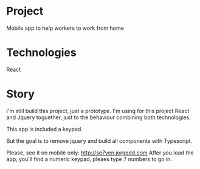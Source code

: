 # Project
Mobile app to help workers to work from home

# Technologies
React

# Story
I'm still build this project, just a prototype.
I'm using for this project React and Jquery toguether, just to the behaviour combining both technologies.

This app is included a keypad.

But the goal is to remove jquery and build all components with Typescript.

Please, see it on mobile only: http://se7ven.jorgedd.com
After you load the app, you'll find a numeric keypad, pleaes type 7 numbers to go in.